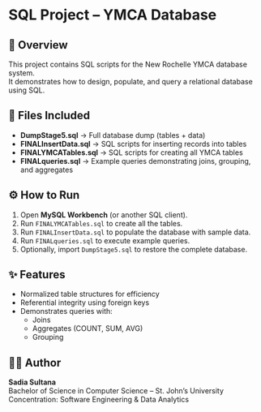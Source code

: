 # SQL Project – YMCA Database

## 📌 Overview
This project contains SQL scripts for the New Rochelle YMCA database system.  
It demonstrates how to design, populate, and query a relational database using SQL.

## 📂 Files Included
- **DumpStage5.sql** → Full database dump (tables + data)  
- **FINALInsertData.sql** → SQL scripts for inserting records into tables  
- **FINALYMCATables.sql** → SQL scripts for creating all YMCA tables  
- **FINALqueries.sql** → Example queries demonstrating joins, grouping, and aggregates  

## ⚙️ How to Run
1. Open **MySQL Workbench** (or another SQL client).  
2. Run `FINALYMCATables.sql` to create all the tables.  
3. Run `FINALInsertData.sql` to populate the database with sample data.  
4. Run `FINALqueries.sql` to execute example queries.  
5. Optionally, import `DumpStage5.sql` to restore the complete database.

## ✨ Features
- Normalized table structures for efficiency  
- Referential integrity using foreign keys  
- Demonstrates queries with:
  - Joins  
  - Aggregates (COUNT, SUM, AVG)  
  - Grouping  

## 👩‍💻 Author
**Sadia Sultana**  
Bachelor of Science in Computer Science – St. John’s University  
Concentration: Software Engineering & Data Analytics
